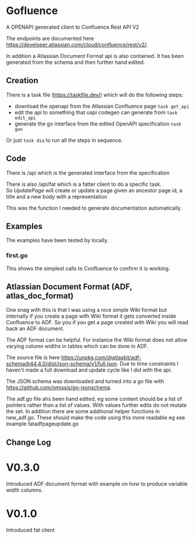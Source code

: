# Gofluence

A OPENAPI generated client to Confluence Rest API V2

The endpoints are documented here https://developer.atlassian.com/cloud/confluence/rest/v2/.

In addition a Atlassian Document Format api is also contained.  It has been generated from the schema and then further hand edited.


## Creation

There is a task file (https://taskfile.dev/) which will do the following steps:

- download the openapi from the Atlassian Confluence page `task get_api`
- edit the api to something that oapi codegen can generate from  `task edit_api`
- generate the go interface from the edited  OpenAPI specification `task gen`

Or just `task dia` to run all the steps in sequence.

## Code

There is /api which is the generated interface from the specification

There is also /api/fat which is a fatter client to do a specific task.  
So *UpdatePage* will create or update a page given an ancestor page id, a title and a new body with a representation

This was the function I needed to generate documentation automatically.

## Examples
The examples have been tested by locally.

### first.go
This shows the simplest calls to Confluence to confirm it is working.  

## Atlassian Document Format (ADF, atlas_doc_format)

One snag with this is that I was using a nice simple Wiki format but internally if you create
a page with Wiki format it gets converted inside Confluence to ADF.  So you if you get a page
created with Wiki you will read back an ADF document.

The ADF format can be helpful.  For instance the Wiki format does not allow varying column widths in tables which can be done in ADF.

The source file is here https://unpkg.com/@atlaskit/adf-schema@44.4.0/dist/json-schema/v1/full.json.  Due to time constraints I haven't made
a full download and update cycle like I did with the api.

The JSON schema was downloaded and turned into a go file with https://github.com/omissis/go-jsonschema.

The adf.go file ahs been hand edited, eg some content should be a list of pointers rather than a list of values.  With values further edits do not mutate the set.  In addition there are some 
additional helper functions in new_adf.go.  These should make the code using this more readable eg see example fatadfpageupdate.go

## Change Log

# V0.3.0
Introduced ADF document format with example on how to produce variable width columns.

# V0.1.0
Introduced fat client